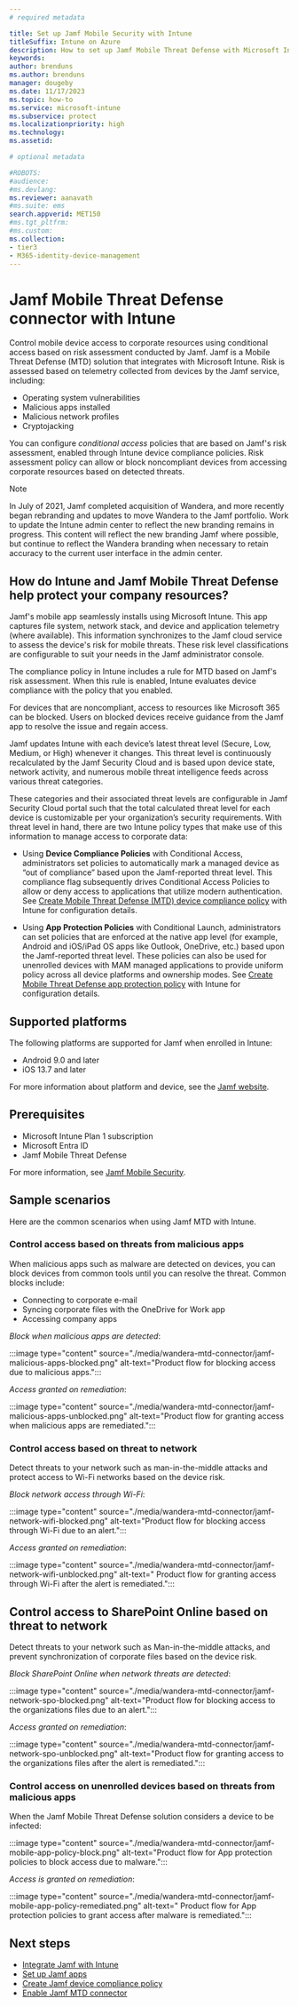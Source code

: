 ```yaml
---
# required metadata

title: Set up Jamf Mobile Security with Intune
titleSuffix: Intune on Azure
description: How to set up Jamf Mobile Threat Defense with Microsoft Intune to control mobile device access to your corporate resources.
keywords:
author: brenduns
ms.author: brenduns
manager: dougeby
ms.date: 11/17/2023
ms.topic: how-to
ms.service: microsoft-intune
ms.subservice: protect
ms.localizationpriority: high
ms.technology:
ms.assetid:  

# optional metadata

#ROBOTS:
#audience:
#ms.devlang:
ms.reviewer: aanavath
#ms.suite: ems
search.appverid: MET150
#ms.tgt_pltfrm:
#ms.custom:
ms.collection:
- tier3
- M365-identity-device-management
---
```


# Jamf Mobile Threat Defense connector with Intune

Control mobile device access to corporate resources using conditional access based on risk assessment conducted by Jamf. Jamf is a Mobile Threat Defense (MTD) solution that integrates with Microsoft Intune. Risk is assessed based on telemetry collected from devices by the Jamf service, including:

- Operating system vulnerabilities
- Malicious apps installed
- Malicious network profiles
- Cryptojacking

You can configure *conditional access* policies that are based on Jamf's risk assessment, enabled through Intune device compliance policies. Risk assessment policy can allow or block noncompliant devices from accessing corporate resources based on detected threats.

> [!NOTE]
>
> In July of 2021, Jamf completed acquisition of Wandera, and more recently began rebranding and updates to move Wandera to the Jamf portfolio. Work to update the Intune admin center to reflect the new branding remains in progress. This content will reflect the new branding Jamf where possible, but continue to reflect the Wandera branding when necessary to retain accuracy to the current user interface in the admin center.

## How do Intune and Jamf Mobile Threat Defense help protect your company resources?

Jamf's mobile app seamlessly installs using Microsoft Intune. This app captures file system, network stack, and device and application telemetry (where available). This information synchronizes to the Jamf cloud service to assess the device's risk for mobile threats. These risk level classifications are configurable to suit your needs in the Jamf administrator console.

The compliance policy in Intune includes a rule for MTD based on Jamf's risk assessment. When this rule is enabled, Intune evaluates device compliance with the policy that you enabled.

For devices that are noncompliant, access to resources like Microsoft 365 can be blocked. Users on blocked devices receive guidance from the Jamf app to resolve the issue and regain access.

Jamf updates Intune with each device’s latest threat level (Secure, Low, Medium, or High) whenever it changes. This threat level is continuously recalculated by the Jamf Security Cloud and is based upon device state, network activity, and numerous mobile threat intelligence feeds across various threat categories.

These categories and their associated threat levels are configurable in Jamf Security Cloud portal such that the total calculated threat level for each device is customizable per your organization’s security requirements. With threat level in hand, there are two Intune policy types that make use of this information to manage access to corporate data:

* Using **Device Compliance Policies** with Conditional Access, administrators set policies to automatically mark a managed device as “out of compliance” based upon the Jamf-reported threat level. This compliance flag subsequently drives Conditional Access Policies to allow or deny access to applications that utilize modern authentication. See [Create Mobile Threat Defense (MTD) device compliance policy](../protect/mtd-device-compliance-policy-create.md) with Intune for configuration details.

* Using **App Protection Policies** with Conditional Launch, administrators can set policies that are enforced at the native app level (for example, Android and iOS/iPad OS apps like Outlook, OneDrive, etc.) based upon the Jamf-reported threat level. These policies can also be used for unenrolled devices with MAM managed applications to provide uniform policy across all device platforms and ownership modes. See [Create Mobile Threat Defense app protection policy](../protect/mtd-app-protection-policy.md) with Intune for configuration details.

## Supported platforms

The following platforms are supported for Jamf when enrolled in Intune:

- Android 9.0 and later
- iOS 13.7 and later

For more information about platform and device, see the [Jamf website](https://www.jamf.com/products/jamf-protect/).

## Prerequisites

- Microsoft Intune Plan 1 subscription
- Microsoft Entra ID
- Jamf Mobile Threat Defense

For more information, see [Jamf Mobile Security](https://www.jamf.com/solutions/threat-prevention-remediation/).
 
## Sample scenarios

Here are the common scenarios when using Jamf MTD with Intune.

### Control access based on threats from malicious apps

When malicious apps such as malware are detected on devices, you can block devices from common tools until you can resolve the threat. Common blocks include:

- Connecting to corporate e-mail
- Syncing corporate files with the OneDrive for Work app
- Accessing company apps

*Block when malicious apps are detected*:

:::image type="content" source="./media/wandera-mtd-connector/jamf-malicious-apps-blocked.png" alt-text="Product flow for blocking access due to malicious apps.":::

*Access granted on remediation*: 

:::image type="content" source="./media/wandera-mtd-connector/jamf-malicious-apps-unblocked.png" alt-text="Product flow for granting access when malicious apps are remediated.":::

### Control access based on threat to network

Detect threats to your network such as man-in-the-middle attacks and protect access to Wi-Fi networks based on the device risk.

*Block network access through Wi-Fi*:

:::image type="content" source="./media/wandera-mtd-connector/jamf-network-wifi-blocked.png" alt-text="Product flow for blocking access through Wi-Fi due to an alert.":::

*Access granted on remediation*:

:::image type="content" source="./media/wandera-mtd-connector/jamf-network-wifi-unblocked.png" alt-text=" Product flow for granting access through Wi-Fi after the alert is remediated.":::

## Control access to SharePoint Online based on threat to network

Detect threats to your network such as Man-in-the-middle attacks, and prevent synchronization of corporate files based on the device risk.

*Block SharePoint Online when network threats are detected*:

:::image type="content" source="./media/wandera-mtd-connector/jamf-network-spo-blocked.png" alt-text="Product flow for blocking access to the organizations files due to an alert.":::

*Access granted on remediation*:

:::image type="content" source="./media/wandera-mtd-connector/jamf-network-spo-unblocked.png" alt-text="Product flow for granting access to the organizations files after the alert is remediated.":::

### Control access on unenrolled devices based on threats from malicious apps

When the Jamf Mobile Threat Defense solution considers a device to be infected:

:::image type="content" source="./media/wandera-mtd-connector/jamf-mobile-app-policy-block.png" alt-text="Product flow for App protection policies to block access due to malware.":::

*Access is granted on remediation*:

:::image type="content" source="./media/wandera-mtd-connector/jamf-mobile-app-policy-remediated.png" alt-text=" Product flow for App protection policies to grant access after malware is remediated.":::

## Next steps

- [Integrate Jamf with Intune](wandera-mtd-connector-integration.md)
- [Set up Jamf apps](mtd-apps-ios-app-configuration-policy-add-assign.md)
- [Create Jamf device compliance policy](mtd-device-compliance-policy-create.md)
- [Enable Jamf MTD connector](mtd-connector-enable.md)
